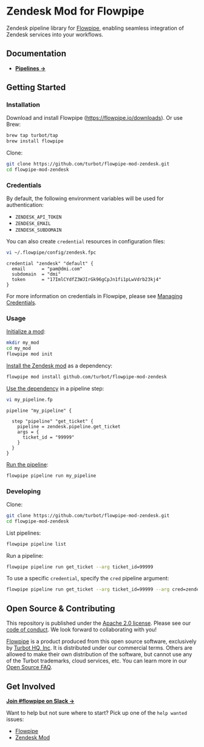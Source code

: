 # Zendesk Mod for Flowpipe

Zendesk pipeline library for [Flowpipe](https://flowpipe.io), enabling seamless integration of Zendesk services into your workflows.

## Documentation

- **[Pipelines →](https://hub.flowpipe.io/mods/turbot/zendesk/pipelines)**

## Getting Started

### Installation

Download and install Flowpipe (https://flowpipe.io/downloads). Or use Brew:

```sh
brew tap turbot/tap
brew install flowpipe
```

Clone:

```sh
git clone https://github.com/turbot/flowpipe-mod-zendesk.git
cd flowpipe-mod-zendesk
```

### Credentials

By default, the following environment variables will be used for authentication:

- `ZENDESK_API_TOKEN`
- `ZENDESK_EMAIL`
- `ZENDESK_SUBDOMAIN`

You can also create `credential` resources in configuration files:

```sh
vi ~/.flowpipe/config/zendesk.fpc
```

```hcl
credential "zendesk" "default" {
  email      = "pam@dmi.com"
  subdomain  = "dmi"
  token      = "17ImlCYdfZ3WJIrGk96gCpJn1fi1pLwVdrb23kj4"
}
```

For more information on credentials in Flowpipe, please see [Managing Credentials](https://flowpipe.io/docs/run/credentials).

### Usage

[Initialize a mod](https://flowpipe.io/docs/build/index#initializing-a-mod):

```sh
mkdir my_mod
cd my_mod
flowpipe mod init
```

[Install the Zendesk mod](https://flowpipe.io/docs/build/mod-dependencies#mod-dependencies) as a dependency:

```sh
flowpipe mod install github.com/turbot/flowpipe-mod-zendesk
```

[Use the dependency](https://flowpipe.io/docs/build/write-pipelines/index) in a pipeline step:

```sh
vi my_pipeline.fp
```

```hcl
pipeline "my_pipeline" {

  step "pipeline" "get_ticket" {
    pipeline = zendesk.pipeline.get_ticket
    args = {
      ticket_id = "99999"
    }
  }
}
```

[Run the pipeline](https://flowpipe.io/docs/run/pipelines):

```sh
flowpipe pipeline run my_pipeline
```

### Developing

Clone:

```sh
git clone https://github.com/turbot/flowpipe-mod-zendesk.git
cd flowpipe-mod-zendesk
```

List pipelines:

```sh
flowpipe pipeline list
```

Run a pipeline:

```sh
flowpipe pipeline run get_ticket --arg ticket_id=99999
```

To use a specific `credential`, specify the `cred` pipeline argument:

```sh
flowpipe pipeline run get_ticket --arg ticket_id=99999 --arg cred=zendesk_profile
```

## Open Source & Contributing

This repository is published under the [Apache 2.0 license](https://www.apache.org/licenses/LICENSE-2.0). Please see our [code of conduct](https://github.com/turbot/.github/blob/main/CODE_OF_CONDUCT.md). We look forward to collaborating with you!

[Flowpipe](https://flowpipe.io) is a product produced from this open source software, exclusively by [Turbot HQ, Inc](https://turbot.com). It is distributed under our commercial terms. Others are allowed to make their own distribution of the software, but cannot use any of the Turbot trademarks, cloud services, etc. You can learn more in our [Open Source FAQ](https://turbot.com/open-source).

## Get Involved

**[Join #flowpipe on Slack →](https://flowpipe.io/community/join)**

Want to help but not sure where to start? Pick up one of the `help wanted` issues:

- [Flowpipe](https://github.com/turbot/flowpipe/labels/help%20wanted)
- [Zendesk Mod](https://github.com/turbot/flowpipe-mod-zendesk/labels/help%20wanted)
